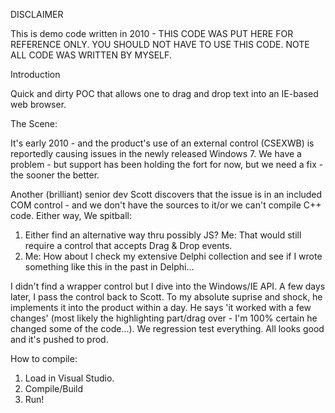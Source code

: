DISCLAIMER

This is demo code written in 2010 - THIS CODE WAS PUT HERE FOR REFERENCE ONLY. YOU SHOULD NOT HAVE TO USE THIS CODE.
NOTE ALL CODE WAS WRITTEN BY MYSELF.

Introduction

Quick and dirty POC that allows one to drag and drop text into an IE-based web browser.

The Scene:

It's early 2010 - and the product's use of an external control (CSEXWB) is reportedly causing issues in the newly released Windows 7. We have a problem - but support has been holding the fort for now, but we need a fix - the sooner the better.

Another (brilliant) senior dev Scott discovers that the issue is in an included COM control - and we don't have the sources to it/or we can't compile C++ code. Either way, We spitball:

1. Either find an alternative way thru possibly JS? Me: That would still require a control that accepts Drag & Drop events.
2. Me: How about I check my extensive Delphi collection and see if I wrote something like this in the past in Delphi...

I didn't find a wrapper control but I dive into the Windows/IE API.  A few days later, I pass the control back to Scott. To my absolute suprise and shock, he implements it into the product within a day. He says 'it worked with a few changes' (most likely the highlighting part/drag over - I'm 100% certain he changed some of the code...). We regression test everything. All looks good and it's pushed to prod.

How to compile:

1. Load in Visual Studio.
2. Compile/Build
3. Run!
